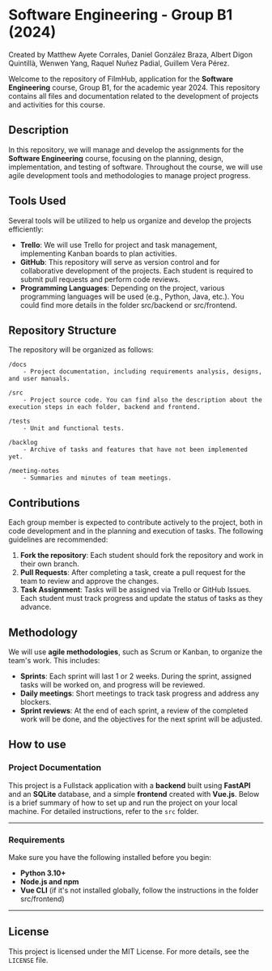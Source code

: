 
# Software Engineering - Group B1 (2024)
Created by Matthew Ayete Corrales, Daniel González Braza, Albert Digon Quintillà, Wenwen Yang, Raquel Nuñez Padial, Guillem Vera Pérez.

Welcome to the repository of FilmHub, application for the **Software Engineering** course, Group B1, for the academic year 2024. This repository contains all files and documentation related to the development of projects and activities for this course.

## Description

In this repository, we will manage and develop the assignments for the **Software Engineering** course, focusing on the planning, design, implementation, and testing of software. Throughout the course, we will use agile development tools and methodologies to manage project progress.

## Tools Used

Several tools will be utilized to help us organize and develop the projects efficiently:

- **Trello**: We will use Trello for project and task management, implementing Kanban boards to plan activities.
- **GitHub**: This repository will serve as version control and for collaborative development of the projects. Each student is required to submit pull requests and perform code reviews.
- **Programming Languages**: Depending on the project, various programming languages will be used (e.g., Python, Java, etc.). You could find more details in the folder src/backend or src/frontend.

## Repository Structure

The repository will be organized as follows:

```
/docs
    - Project documentation, including requirements analysis, designs, and user manuals.
    
/src
    - Project source code. You can find also the description about the execution steps in each folder, backend and frontend.
    
/tests
    - Unit and functional tests.
    
/backlog
    - Archive of tasks and features that have not been implemented yet.
    
/meeting-notes
    - Summaries and minutes of team meetings.
```

## Contributions

Each group member is expected to contribute actively to the project, both in code development and in the planning and execution of tasks. The following guidelines are recommended:

1. **Fork the repository**: Each student should fork the repository and work in their own branch.
2. **Pull Requests**: After completing a task, create a pull request for the team to review and approve the changes.
3. **Task Assignment**: Tasks will be assigned via Trello or GitHub Issues. Each student must track progress and update the status of tasks as they advance.

## Methodology

We will use **agile methodologies**, such as Scrum or Kanban, to organize the team's work. This includes:

- **Sprints**: Each sprint will last 1 or 2 weeks. During the sprint, assigned tasks will be worked on, and progress will be reviewed.
- **Daily meetings**: Short meetings to track task progress and address any blockers.
- **Sprint reviews**: At the end of each sprint, a review of the completed work will be done, and the objectives for the next sprint will be adjusted.


## How to use

### Project Documentation

This project is a Fullstack application with a **backend** built using **FastAPI** and an **SQLite** database, and a simple **frontend** created with **Vue.js**. Below is a brief summary of how to set up and run the project on your local machine. For detailed instructions, refer to the `src` folder.

---

### **Requirements**

Make sure you have the following installed before you begin:
- **Python 3.10+**
- **Node.js and npm**
- **Vue CLI** (if it's not installed globally, follow the instructions in the folder src/frontend)

---


## License

This project is licensed under the MIT License. For more details, see the `LICENSE` file.
